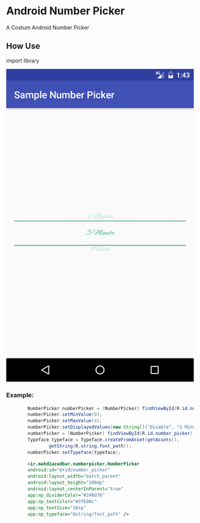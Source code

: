 # Android Number Picker
A Costum Android Number Picker 

## How Use
import library

![Sample](https://github.com/Mahdiazadbar/NumberPicker/blob/master/Screenshot_1485857638.png)


### Example:

```java
        NumberPicker numberPicker = (NumberPicker) findViewById(R.id.number_picker);
        numberPicker.setMinValue(0);
        numberPicker.setMaxValue(4);
        numberPicker.setDisplayedValues(new String[]{"Disable", "1 Minute", "5 Minute", "1 Hour", "5 Hour"});
        numberPicker = (NumberPicker) findViewById(R.id.number_picker);
        Typeface typeface = Typeface.createFromAsset(getAssets(),
                getString(R.string.font_path));
        numberPicker.setTypeface(typeface);
```

```xml
        <ir.mahdiazadbar.numberpicker.NumberPicker
        android:id="@+id/number_picker"
        android:layout_width="match_parent"
        android:layout_height="100dp"
        android:layout_centerInParent="true"
        app:np_dividerColor="#248d76"
        app:np_textColor="#3fb98c"
        app:np_textSize="16sp"
        app:np_typeface="@string/font_path" />
```
